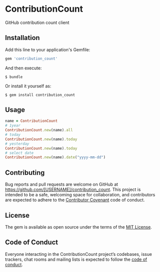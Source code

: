 # ContributionCount
GitHub contribution count client

## Installation

Add this line to your application's Gemfile:

```ruby
gem 'contribution_count'
```

And then execute:

    $ bundle

Or install it yourself as:

    $ gem install contribution_count

## Usage
```ruby
name = ContributionCount
# 1year
ContributionCount.new(name).all
# today
ContributionCount.new(name).today
# yesterday
ContributionCount.new(name).today
# select date
ContributionCount.new(name).date("yyyy-mm-dd")
```

## Contributing

Bug reports and pull requests are welcome on GitHub at https://github.com/[USERNAME]/contribution_count. This project is intended to be a safe, welcoming space for collaboration, and contributors are expected to adhere to the [Contributor Covenant](http://contributor-covenant.org) code of conduct.

## License

The gem is available as open source under the terms of the [MIT License](https://opensource.org/licenses/MIT).

## Code of Conduct

Everyone interacting in the ContributionCount project’s codebases, issue trackers, chat rooms and mailing lists is expected to follow the [code of conduct](https://github.com/[USERNAME]/contribution_count/blob/master/CODE_OF_CONDUCT.md).
